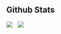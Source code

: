 ## Github Stats

<picture>
<source 
  srcset="https://github-readme-stats.vercel.app/api?username=Teihden&show_icons=true&count_private=true&theme=react"
  media="(prefers-color-scheme: dark)"
/>
<source
  srcset="https://github-readme-stats.vercel.app/api?username=Teihden&show_icons=true&count_private=true&icon_color=2f80ed&theme=default"
  media="(prefers-color-scheme: light), (prefers-color-scheme: no-preference)"
/>
<img align="top" src="https://github-readme-stats.vercel.app/api?username=Teihden&count_private=true&show_icons=true" />
</picture>

<picture>
<source 
  srcset="https://github-readme-stats.vercel.app/api/top-langs username=Teihden&show_icons=true&count_private=true&layout=compact&langs_count=10&theme=react"
  media="(prefers-color-scheme: dark)"
/>
<source
  srcset="https://github-readme-stats.vercel.app/api/top-langs?username=Teihden&show_icons=true&count_private=true&layout=compact&langs_count=10&theme=default"
  media="(prefers-color-scheme: light), (prefers-color-scheme: no-preference)"
/>
<img align="top" hspace="10" src="https://github-readme-stats.vercel.app/api/top-langs?username=Teihden&count_private=true&show_icons=true"&langs_count=10&layout=compact />
</picture>
